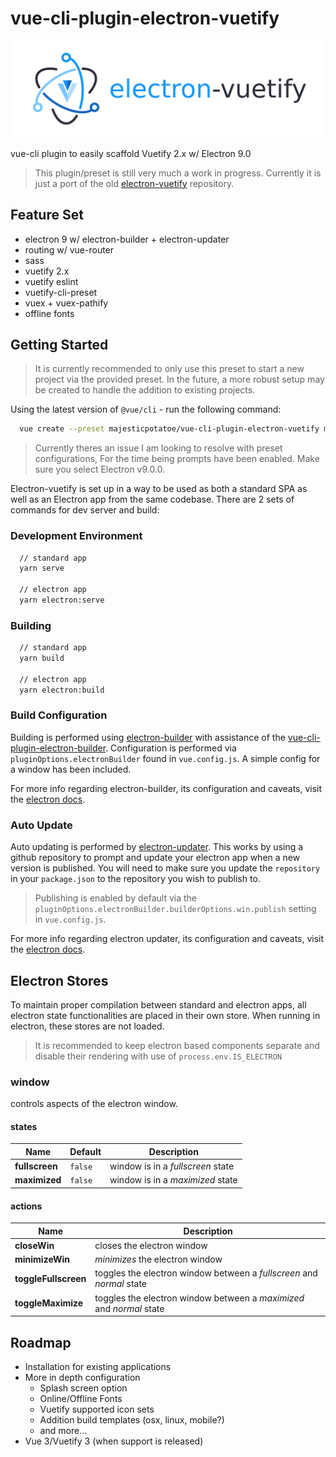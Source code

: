 # vue-cli-plugin-electron-vuetify

<div align="center">
  <img width="500" src="/generator/template/src/assets/electron-vuetify-banner.png" alt="electron-vuetify">
</div>

vue-cli plugin to easily scaffold Vuetify 2.x w/ Electron 9.0

> This plugin/preset is still very much a work in progress. Currently it is just a port of the old [electron-vuetify](https://github.com/MajesticPotatoe/electron-vuetify) repository.

## Feature Set

- electron 9 w/ electron-builder + electron-updater
- routing w/ vue-router
- sass
- vuetify 2.x
- vuetify eslint
- vuetify-cli-preset
- vuex + vuex-pathify
- offline fonts

## Getting Started

> It is currently recommended to only use this preset to start a new project via the provided preset. In the future, a more robust setup may be created to handle the addition to existing projects.

Using the latest version of `@vue/cli` - run the following command:

```bash
  vue create --preset majesticpotatoe/vue-cli-plugin-electron-vuetify my-app
```

> Currently theres an issue I am looking to resolve with preset configurations, For the time being prompts have been enabled. Make sure you select Electron v9.0.0.

Electron-vuetify is set up in a way to be used as both a standard SPA as well as an Electron app from the same codebase. There are 2 sets of commands for dev server and build:

### Development Environment

```bash
  // standard app
  yarn serve

  // electron app
  yarn electron:serve
```

### Building

```bash
  // standard app
  yarn build

  // electron app
  yarn electron:build
```

### Build Configuration

Building is performed using [electron-builder](https://www.npmjs.com/package/electron-builder) with assistance of the [vue-cli-plugin-electron-builder](https://github.com/nklayman/vue-cli-plugin-electron-builder). Configuration is performed via `pluginOptions.electronBuilder` found in `vue.config.js`. A simple config for a window has been included.

For more info regarding electron-builder, its configuration and caveats, visit the [electron docs](https://www.electron.build/).

### Auto Update

Auto updating is performed by [electron-updater](https://www.npmjs.com/package/electron-updater). This works by using a github repository to prompt and update your electron app when a new version is published. You will need to make sure you update the `repository` in your `package.json` to the repository you wish to publish to.

> Publishing is enabled by default via the `pluginOptions.electronBuilder.builderOptions.win.publish` setting in `vue.config.js`.

For more info regarding electron updater, its configuration and caveats, visit the [electron docs](https://www.electron.build/auto-update).

## Electron Stores

To maintain proper compilation between standard and electron apps, all electron state functionalities are placed in their own store. When running in electron, these stores are not loaded.

> It is recommended to keep electron based components separate and disable their rendering with use of `process.env.IS_ELECTRON`

### window

controls aspects of the electron window.

#### states

| Name | Default | Description |
| --- | --- | --- |
| **fullscreen** | `false` | window is in a _fullscreen_ state |
| **maximized** | `false` | window is in a _maximized_ state |

#### actions

| Name | Description |
| --- | --- |
| **closeWin** | closes the electron window |
| **minimizeWin** | _minimizes_ the electron window |
| **toggleFullscreen** | toggles the electron window between a _fullscreen_ and _normal_ state |
| **toggleMaximize** | toggles the electron window between a _maximized_ and _normal_ state |

## Roadmap

- Installation for existing applications
- More in depth configuration
  - Splash screen option
  - Online/Offline Fonts
  - Vuetify supported icon sets
  - Addition build templates (osx, linux, mobile?)
  - and more...
- Vue 3/Vuetify 3 (when support is released)
